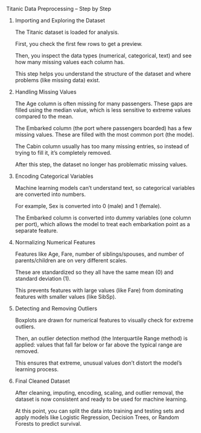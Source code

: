 Titanic Data Preprocessing – Step by Step

1. Importing and Exploring the Dataset

      The Titanic dataset is loaded for analysis.
      
      First, you check the first few rows to get a preview.
      
      Then, you inspect the data types (numerical, categorical, text) and see how many missing values each column has.
      
      This step helps you understand the structure of the dataset and where problems (like missing data) exist.

2. Handling Missing Values
  
      The Age column is often missing for many passengers. These gaps are filled using the median value, which is less sensitive to extreme values compared to the mean.
      
      The Embarked column (the port where passengers boarded) has a few missing values. These are filled with the most common port (the mode).
      
      The Cabin column usually has too many missing entries, so instead of trying to fill it, it’s completely removed.
      
      After this step, the dataset no longer has problematic missing values.

3. Encoding Categorical Variables

      Machine learning models can’t understand text, so categorical variables are converted into numbers.
      
      For example, Sex is converted into 0 (male) and 1 (female).
      
      The Embarked column is converted into dummy variables (one column per port), which allows the model to treat each embarkation point as a separate feature.

4. Normalizing Numerical Features

      Features like Age, Fare, number of siblings/spouses, and number of parents/children are on very different scales.
      
      These are standardized so they all have the same mean (0) and standard deviation (1).
      
      This prevents features with large values (like Fare) from dominating features with smaller values (like SibSp).

5. Detecting and Removing Outliers

      Boxplots are drawn for numerical features to visually check for extreme outliers.
      
      Then, an outlier detection method (the Interquartile Range method) is applied: values that fall far below or far above the typical range are removed.
      
      This ensures that extreme, unusual values don’t distort the model’s learning process.

6. Final Cleaned Dataset

      After cleaning, imputing, encoding, scaling, and outlier removal, the dataset is now consistent and ready to be used for machine learning.
      
      At this point, you can split the data into training and testing sets and apply models like Logistic Regression, Decision Trees, or Random Forests to predict survival.
